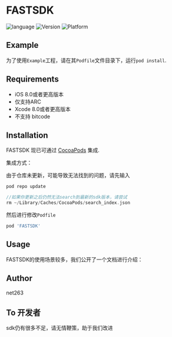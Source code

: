 # FASTSDK

![language](https://img.shields.io/badge/language-Object--C-brightgreen)
![Version](https://img.shields.io/badge/Version-3.7.10-brightgreen)
![Platform](https://img.shields.io/badge/Platform-iOS-brightgreen)

## Example

为了使用`Example`工程，请在其`Podfile`文件目录下，运行`pod install`.

## Requirements

 - iOS 8.0或者更高版本
 - 仅支持ARC
 - Xcode 8.0或者更高版本
 - 不支持 bitcode
 
## Installation

FASTSDK 现已可通过 [CocoaPods](https://cocoapods.org) 集成.

集成方式：

由于仓库未更新，可能导致无法找到的问题，请先输入

```c
pod repo update

//如果你更新之后仍然无法search到最新的sdk版本，请尝试
rm ~/Library/Caches/CocoaPods/search_index.json
```

然后进行修改`Podfile`

```ruby
pod 'FASTSDK'
```
## Usage

FASTSDK的使用场景较多，我们公开了一个文档进行介绍：


## Author

net263

## To 开发者

sdk仍有很多不足，请无情鞭策，助于我们改进
